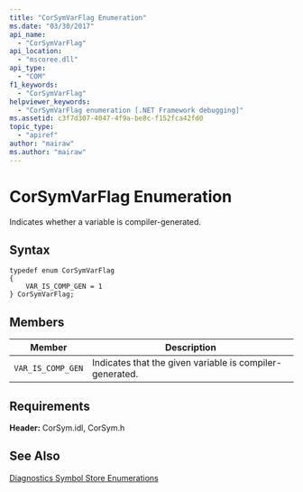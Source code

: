 ```yaml
---
title: "CorSymVarFlag Enumeration"
ms.date: "03/30/2017"
api_name: 
  - "CorSymVarFlag"
api_location: 
  - "mscoree.dll"
api_type: 
  - "COM"
f1_keywords: 
  - "CorSymVarFlag"
helpviewer_keywords: 
  - "CorSymVarFlag enumeration [.NET Framework debugging]"
ms.assetid: c3f7d307-4047-4f9a-be8c-f152fca42fd0
topic_type: 
  - "apiref"
author: "mairaw"
ms.author: "mairaw"
---
```

# CorSymVarFlag Enumeration
Indicates whether a variable is compiler-generated.  

## Syntax  

```  
typedef enum CorSymVarFlag   
{  
    VAR_IS_COMP_GEN = 1  
} CorSymVarFlag;  
```  

## Members  


|Member|Description|  
|------------|-----------------|  
|`VAR_IS_COMP_GEN`|Indicates that the given variable is compiler-generated.|  

## Requirements  
 **Header:** CorSym.idl, CorSym.h  

## See Also  
 [Diagnostics Symbol Store Enumerations](../../../../docs/framework/unmanaged-api/diagnostics/diagnostics-symbol-store-enumerations.md)
